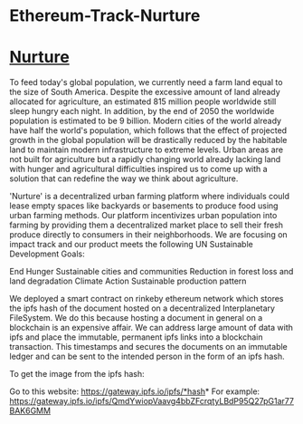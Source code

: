 # Ethereum-Track-Nurture

# [Nurture](https://drive.google.com/drive/folders/1ZA0QghhLqIJH2E83y-Zex0YEJH0b7IjZ?usp=sharing)




To feed today's global population, we currently need a farm land equal to the size of South America. Despite the excessive amount of land already allocated for agriculture, an estimated 815 million people worldwide still sleep hungry each night. In addition, by the end of 2050 the worldwide population is estimated to be 9 billion. Modern cities of the world already have half the world's population, which follows that the effect of projected growth in the global population will be drastically reduced by the habitable land to maintain modern infrastructure to extreme levels. Urban areas are not built for agriculture but a rapidly changing world already lacking land with hunger and agricultural difficulties inspired us to come up with a solution that can redefine the way we think about agriculture.

'Nurture' is a decentralized urban farming platform where individuals could lease empty spaces like backyards or basements to produce food using urban farming methods. Our platform incentivizes urban population into farming by providing them a decentralized market place to sell their fresh produce directly to consumers in their neighborhoods. We are focusing on impact track and our product meets the following UN Sustainable Development Goals:

End Hunger
Sustainable cities and communities
Reduction in forest loss and land degradation
Climate Action
Sustainable production pattern

We deployed a smart contract on rinkeby ethereum network which stores the ipfs hash of the document hosted on a decentralized Interplanetary FileSystem.
We do this because hosting a document in general on a blockchain is an expensive affair. We can address large amount of data with ipfs and place the immutable, permanent ipfs links into a blockchain transaction.
This timestamps and secures the documents on an immutable ledger and can be sent to the intended person in the form of an ipfs hash.

To get the image from the ipfs hash:

Go to this website: https://gateway.ipfs.io/ipfs/*hash*
For example: https://gateway.ipfs.io/ipfs/QmdYwiopVaavg4bbZFcrqtyLBdP95Q27pG1ar77BAK6GMM



